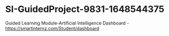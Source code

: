 # SI-GuidedProject-9831-1648544375
Guided Learning Module-Artificial Intelligence
Dashboard - https://smartinternz.com/Student/dashboard
